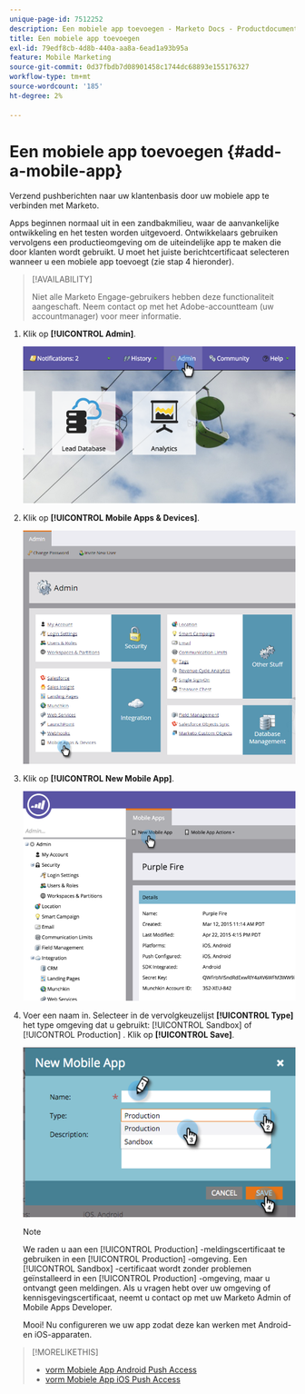 ```yaml
---
unique-page-id: 7512252
description: Een mobiele app toevoegen - Marketo Docs - Productdocumentatie
title: Een mobiele app toevoegen
exl-id: 79edf8cb-4d8b-440a-aa8a-6ead1a93b95a
feature: Mobile Marketing
source-git-commit: 0d37fbdb7d08901458c1744dc68893e155176327
workflow-type: tm+mt
source-wordcount: '185'
ht-degree: 2%

---
```


# Een mobiele app toevoegen {#add-a-mobile-app}

Verzend pushberichten naar uw klantenbasis door uw mobiele app te verbinden met Marketo.

Apps beginnen normaal uit in een zandbakmilieu, waar de aanvankelijke ontwikkeling en het testen worden uitgevoerd. Ontwikkelaars gebruiken vervolgens een productieomgeving om de uiteindelijke app te maken die door klanten wordt gebruikt. U moet het juiste berichtcertificaat selecteren wanneer u een mobiele app toevoegt (zie stap 4 hieronder).

>[!AVAILABILITY]
>
>
>Niet alle Marketo Engage-gebruikers hebben deze functionaliteit aangeschaft. Neem contact op met het Adobe-accountteam (uw accountmanager) voor meer informatie.

1. Klik op **[!UICONTROL Admin]**.

   ![](assets/image2015-4-22-16-3a12-3a32.png)

1. Klik op **[!UICONTROL Mobile Apps & Devices]**.

   ![](assets/image2016-1-12-15-3a42-3a30.png)

1. Klik op **[!UICONTROL New Mobile App]**.

   ![](assets/image2015-4-22-16-3a17-3a15.png)

1. Voer een naam in. Selecteer in de vervolgkeuzelijst **[!UICONTROL Type]** het type omgeving dat u gebruikt: [!UICONTROL Sandbox] of [!UICONTROL Production] . Klik op **[!UICONTROL Save]**.

   ![](assets/image2015-11-18-15-3a52-3a15.png)

   >[!NOTE]
   >
   >We raden u aan een [!UICONTROL Production] -meldingscertificaat te gebruiken in een [!UICONTROL Production] -omgeving. Een [!UICONTROL Sandbox] -certificaat wordt zonder problemen geïnstalleerd in een [!UICONTROL Production] -omgeving, maar u ontvangt geen meldingen. Als u vragen hebt over uw omgeving of kennisgevingscertificaat, neemt u contact op met uw Marketo Admin of Mobile Apps Developer.

   Mooi! Nu configureren we uw app zodat deze kan werken met Android- en iOS-apparaten.

>[!MORELIKETHIS]
>
>* [ vorm Mobiele App Android Push Access ](/help/marketo/product-docs/mobile-marketing/admin/configure-mobile-app-android-push-access.md)
>* [ vorm Mobiele App iOS Push Access ](/help/marketo/product-docs/mobile-marketing/admin/configure-mobile-app-ios-push-access.md)
